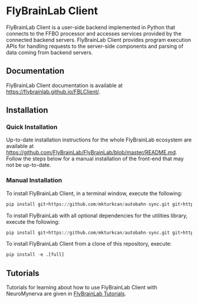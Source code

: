 # FlyBrainLab Client

FlyBrainLab Client is a user-side backend implemented in Python that connects to the FFBO processor and accesses services provided by the connected backend servers. FlyBrainLab Client provides program execution APIs for handling requests to the server-side components and parsing of data coming from backend servers.

## Documentation

FlyBrainLab Client documentation is available at https://flybrainlab.github.io/FBLClient/.

## Installation

### Quick Installation

Up-to-date installation instructions for the whole FlyBrainLab ecosystem are available at https://github.com/FlyBrainLab/FlyBrainLab/blob/master/README.md. Follow the steps below for a manual installation of the front-end that may not be up-to-date.

### Manual Installation

To install FlyBrainLab Client, in a terminal window, execute the following:

```python
pip install git+https://github.com/mkturkcan/autobahn-sync.git git+https://github.com/FlyBrainLab/Neuroballad.git flybrainlab
```

To install FlyBrainLab with all optional dependencies for the utilities library, execute the following:

```python
pip install git+https://github.com/mkturkcan/autobahn-sync.git git+https://github.com/FlyBrainLab/Neuroballad.git git+https://github.com/palash1992/GEM.git git+https://github.com/mkturkcan/nxcontrol flybrainlab[full]
```

To install FlyBrainLab Client from a clone of this repository, execute:

```python
pip install -e .[full]
```

## Tutorials

Tutorials for learning about how to use FlyBrainLab Client with NeuroMynerva are given in [FlyBrainLab Tutorials](https://github.com/FlyBrainLab/Tutorials).

